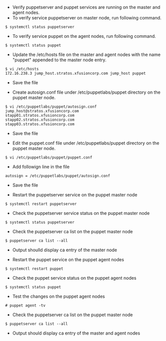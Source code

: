 - Verify puppetserver and puppet services are running on the master and agent nodes.
- To verify service puppetserver on master node, run following command.
```
$ systemctl status puppetserver
```

- To verify service puppet on the agent nodes, run following command.
```
$ systemctl status puppet
```

- Update the /etc/hosts file on the master and agent nodes with the name "puppet" appended to the master node entry.
```
$ vi /etc/hosts
172.16.238.3 jump_host.stratos.xfusioncorp.com jump_host puppet
```
- Save the file

- Create autosign.conf file under /etc/puppetlabs/puppet directory on the puppet master node.
```
$ vi /etc/puppetlabs/puppet/autosign.conf
jump_host@stratos.xfusioncorp.com
stapp01.stratos.xfusioncorp.com
stapp02.stratos.xfusioncorp.com
stapp03.stratos.xfusioncorp.com
```
- Save the file

- Edit the puppet.conf file under /etc/puppetlabs/puppet directory on the puppet master node.
```
$ vi /etc/puppetlabs/puppet/puppet.conf
```

- Add followign line in the file
```
autosign = /etc/puppetlabs/puppet/autosign.conf
```

- Save the file

- Restart the puppetserver service on the puppet master node
```
$ systemctl restart puppetserver
```

- Check the puppetserver service status on the puppet master node
```
$ systemctl status puppetserver
```

- Check the puppetserver ca list on the puppet master node
```
$ puppetserver ca list --all
```

- Output shoulld display ca entry of the master node

- Restart the puppet service on the puppet agent nodes
```
$ systemctl restart puppet
```

- Check the puppet service status on the puppet agent nodes
```
$ systemctl status puppet
```

- Test the changes on the puppet agent nodes
```
# puppet agent -tv
```

- Check the puppetserver ca list on the puppet master node
```
$ puppetserver ca list --all
```

- Output should display ca entry of the master and agent nodes